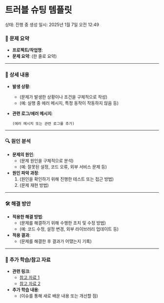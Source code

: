 # 트러블 슈팅 템플릿

상태: 진행 중
생성 일시: 2025년 1월 7일 오전 12:49

### 📝 **문제 요약**

- **프로젝트/작업명**:
- **문제 요약**: (한 줄로 요약)

---

### 📂 **상세 내용**

- **발생 상황**:
    - (문제가 발생한 상황이나 조건을 구체적으로 작성)
    - (예: 실행 중 에러 메시지, 특정 동작이 작동하지 않음 등)
- **관련 로그/에러 메시지**:
    
    ```
    (에러 메시지 또는 관련 로그를 추가)
    
    ```
    

---

### 🔍 **원인 분석**

- **문제의 원인**:
    - (문제 원인을 구체적으로 분석)
    - (예: 잘못된 설정, 코드 오류, 외부 서비스 문제 등)
- **원인 파악 과정**:
    1. (원인을 확인하기 위해 진행한 테스트 또는 접근 방법)
    2. (문제 재현 방법)

---

### 🛠 **해결 방안**

- **적용한 해결 방법**:
    - (문제를 해결하기 위해 수행한 조치 및 수정 방법)
    - (예: 코드 수정, 설정 변경, 외부 라이브러리 업데이트 등)
- **적용 결과**:
    - (문제를 해결한 후 결과가 어땠는지 기록)

---

### 📌 **추가 학습/참고 자료**

- **관련 링크**:
    - [참고 자료 1](https://chatgpt.com/c/%EB%A7%81%ED%81%AC)
    - [참고 자료 2](https://chatgpt.com/c/%EB%A7%81%ED%81%AC)
- **추가 학습 내용**:
    - (이슈를 통해 새로 배운 내용 또는 개선할 점)